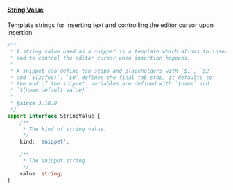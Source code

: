 #### <a href="#stringValue" name="stringValue" class="anchor"> String Value </a>

Template strings for inserting text and controlling the editor cursor upon insertion.

```typescript
/**
 * A string value used as a snippet is a template which allows to insert text
 * and to control the editor cursor when insertion happens.
 *
 * A snippet can define tab stops and placeholders with `$1`, `$2`
 * and `${3:foo}`. `$0` defines the final tab stop, it defaults to
 * the end of the snippet. Variables are defined with `$name` and
 * `${name:default value}`.
 * 
 * @since 3.18.0
 */
export interface StringValue {
	/**
	 * The kind of string value.
	 */
	kind: 'snippet';

	/**
	 * The snippet string.
	 */
	value: string;
}
```